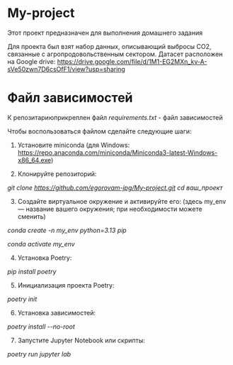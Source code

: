 # My-project
Этот проект предназначен для выполнения домашнего задания

Для проекта был взят набор данных, описывающий выбросы CO2, связанные с агропродовольственным сектором. Датасет расположен на Google drive:
https://drive.google.com/file/d/1M1-EG2MXn_kv-A-sVe50zwn7D6csOfF1/view?usp=sharing

# Файл зависимостей
К репозитариюприкреплен файл *requirements.txt* - файл зависимостей

Чтобы воспользоваться файлом сделайте следующие шаги:

1. Установите miniconda 
(для Windows: https://repo.anaconda.com/miniconda/Miniconda3-latest-Windows-x86_64.exe)

2. Клонируйте репозиторий:

*git clone https://github.com/egorovam-jpg/My-project.git
cd ваш_проект*

3. Создайте виртуальное окружение и активируйте его:
(здесь my_env — название вашего окружения; при необходимости можете сменить)

*conda create -n my_env python=3.13 pip*

*conda activate my_env*

4. Установка Poetry:

*pip install poetry*

5. Инициализация проекта Poetry:

*poetry init*

6. Установка зависимостей:

*poetry install --no-root*

7. Запустите Jupyter Notebook или скрипты:

*poetry run jupyter lab*


